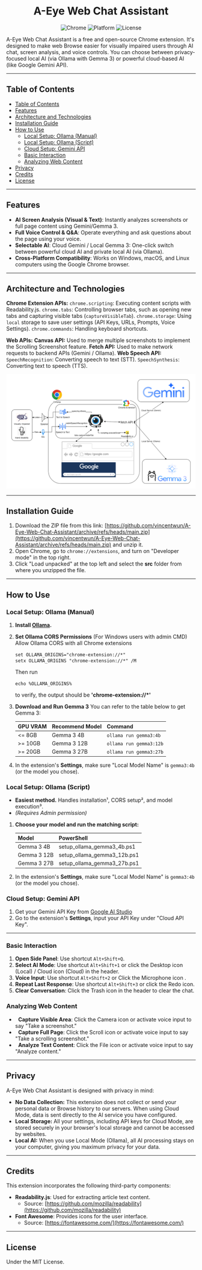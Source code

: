 <p align="center">
    <h1 align="center">A-Eye Web Chat Assistant</h1>
</p>

<div align="center">

![Chrome](https://img.shields.io/badge/browser-Chrome-blue)
![Platform](https://img.shields.io/badge/platform-Windows%20|%20MacOS%20|%20Linux-lightgrey)
![License](https://img.shields.io/badge/license-MIT-blue.svg)

</div>

A-Eye Web Chat Assistant is a free and open-source Chrome extension. It's designed to make web Browse easier for visually impaired users through AI chat, screen analysis, and voice controls. You can choose between privacy-focused local AI (via Ollama with Gemma 3) or powerful cloud-based AI (like Google Gemini API).

---
## Table of Contents
- [Table of Contents](#table-of-contents)
- [Features](#features)
- [Architecture and Technologies](#architecture-and-technologies)
- [Installation Guide](#installation-guide)
- [How to Use](#how-to-use)
  - [Local Setup: Ollama (Manual)](#local-setup-ollama-manual)
  - [Local Setup: Ollama (Script)](#local-setup-ollama-script)
  - [Cloud Setup: Gemini API](#cloud-setup-gemini-api)
  - [Basic Interaction](#basic-interaction)
  - [Analyzing Web Content](#analyzing-web-content)
- [Privacy](#privacy)
- [Credits](#credits)
- [License](#license)

---
## Features

-   **AI Screen Analysis (Visual & Text)**: Instantly analyzes screenshots or full page content using Gemini/Gemma 3.
-   **Full Voice Control & Q&A**: Operate everything and ask questions about the page using your voice.
-   **Selectable AI**: Cloud Gemini / Local Gemma 3: One-click switch between powerful cloud AI and private local AI (via Ollama).
-   **Cross-Platform Compatibility**: Works on Windows, macOS, and Linux computers using the Google Chrome browser.

---
## Architecture and Technologies

**Chrome Extension APIs:**
`chrome.scripting`: Executing content scripts with Readability.js.
`chrome.tabs`: Controlling browser tabs, such as opening new tabs and capturing visible tabs (`captureVisibleTab`).
`chrome.storage`: Using `local` storage to save user settings (API Keys, URLs, Prompts, Voice Settings).
`chrome.commands`: Handling keyboard shortcuts.

**Web APIs:**
**Canvas API:** Used to merge multiple screenshots to implement the Scrolling Screenshot feature.
**Fetch API:** Used to make network requests to backend APIs (Gemini / Ollama).
**Web Speech API:**
`SpeechRecognition`: Converting speech to text (STT).
`SpeechSynthesis`: Converting text to speech (TTS).


![architecture](/images/architecture_v2.png)

---
## Installation Guide

1. Download the ZIP file from this link: 
[https://github.com/vincentwun/A-Eye-Web-Chat-Assistant/archive/refs/heads/main.zip](https://github.com/vincentwun/A-Eye-Web-Chat-Assistant/archive/refs/heads/main.zip) 
and unzip it.
1. Open Chrome, go to `chrome://extensions`, and turn on "Developer mode" in the top right.
2. Click "Load unpacked" at the top left and select the **src** folder from where you unzipped the file.

---
## How to Use

### Local Setup: Ollama (Manual)

1. **Install [Ollama](https://ollama.com/).**
2. **Set Ollama CORS Permissions** (For Windows users with admin CMD)
    Allow Ollama CORS with all Chrome extensions
    ```
    set OLLAMA_ORIGINS="chrome-extension://*"
    setx OLLAMA_ORIGINS "chrome-extension://*" /M
    ```
    Then run
    ```
    echo %OLLAMA_ORIGINS%
    ```
    to verify, the output should be **'chrome-extension://*'**

3. **Download and Run Gemma 3** 
   You can refer to the table below to get Gemma 3:

   | GPU VRAM | Recommend Model | Command                 |
   | -------- | --------------- | ----------------------- |
   | <= 8GB   | Gemma 3 4B      | `ollama run gemma3:4b`  |
   | >= 10GB  | Gemma 3 12B     | `ollama run gemma3:12b` |
   | >= 20GB  | Gemma 3 27B     | `ollama run gemma3:27b` |

4.  In the extension's **Settings**, make sure "Local Model Name" is `gemma3:4b` (or the model you chose).

### Local Setup: Ollama (Script)

*   **Easiest method.** Handles installation¹, CORS setup², and model execution³.
*   *(Requires Admin permission)*

1. **Choose your model and run the matching script:**

   | Model       | PowerShell                  |
   | ----------- | --------------------------- |
   | Gemma 3 4B  | setup_ollama_gemma3_4b.ps1  |
   | Gemma 3 12B | setup_ollama_gemma3_12b.ps1 |
   | Gemma 3 27B | setup_ollama_gemma3_27b.ps1 |

2.  In the extension's **Settings**, make sure "Local Model Name" is `gemma3:4b` (or the model you chose).

### Cloud Setup: Gemini API
1. Get your Gemini API Key from [Google AI Studio](https://aistudio.google.com/)
2. Go to the extension's **Settings**, input your API Key under "Cloud API Key".

---
### Basic Interaction

1.  **Open Side Panel**: Use shortcut `Alt+Shift+Q`.
2.  **Select AI Mode**: Use shortcut `Alt+Shift+1` or click the Desktop icon (Local) / Cloud icon (Cloud) in the header.
3.  **Voice Input**: Use shortcut `Alt+Shift+2` or Click the Microphone icon .
4. **Repeat Last Response**: Use shortcut `Alt+Shift+3` or click the Redo icon.
5. **Clear Conversation**: Click the Trash icon in the header to clear the chat.

### Analyzing Web Content

-   **Capture Visible Area**: Click the Camera icon or activate voice input to say "Take a screenshot."
-   **Capture Full Page**: Click the Scroll icon or activate voice input to say "Take a scrolling screenshot."
-   **Analyze Text Content**: Click the File icon or activate voice input to say "Analyze content."

---
## Privacy

A-Eye Web Chat Assistant is designed with privacy in mind:

-   **No Data Collection:** This extension does not collect or send your personal data or Browse history to our servers. When using Cloud Mode, data is sent directly to the AI service you have configured.
-   **Local Storage:** All your settings, including API keys for Cloud Mode, are stored securely in your browser's local storage and cannot be accessed by websites.
-   **Local AI:** When you use Local Mode (Ollama), all AI processing stays on your computer, giving you maximum privacy for your data.

---
## Credits

This extension incorporates the following third-party components:
-   **Readability.js**: Used for extracting article text content.
    -   Source: [https://github.com/mozilla/readability](https://github.com/mozilla/readability)
-   **Font Awesome**: Provides icons for the user interface.
    -   Source: [https://fontawesome.com/](https://fontawesome.com/)

---
## License
Under the MIT License.